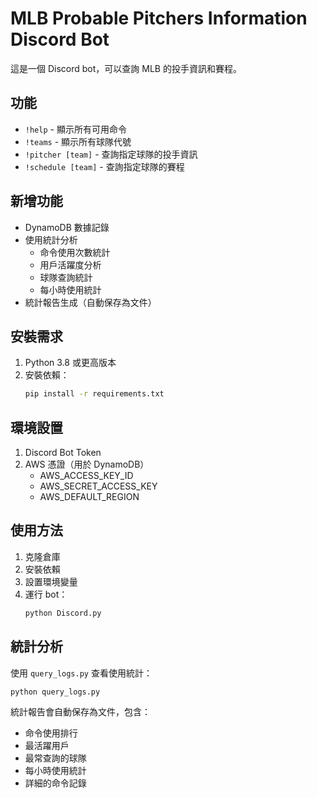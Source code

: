 # MLB Probable Pitchers Information Discord Bot

這是一個 Discord bot，可以查詢 MLB 的投手資訊和賽程。

## 功能

- `!help` - 顯示所有可用命令
- `!teams` - 顯示所有球隊代號
- `!pitcher [team]` - 查詢指定球隊的投手資訊
- `!schedule [team]` - 查詢指定球隊的賽程

## 新增功能

- DynamoDB 數據記錄
- 使用統計分析
  - 命令使用次數統計
  - 用戶活躍度分析
  - 球隊查詢統計
  - 每小時使用統計
- 統計報告生成（自動保存為文件）

## 安裝需求

1. Python 3.8 或更高版本
2. 安裝依賴：
   ```bash
   pip install -r requirements.txt
   ```

## 環境設置

1. Discord Bot Token
2. AWS 憑證（用於 DynamoDB）
   - AWS_ACCESS_KEY_ID
   - AWS_SECRET_ACCESS_KEY
   - AWS_DEFAULT_REGION

## 使用方法

1. 克隆倉庫
2. 安裝依賴
3. 設置環境變量
4. 運行 bot：
   ```bash
   python Discord.py
   ```

## 統計分析

使用 `query_logs.py` 查看使用統計：
```bash
python query_logs.py
```

統計報告會自動保存為文件，包含：
- 命令使用排行
- 最活躍用戶
- 最常查詢的球隊
- 每小時使用統計
- 詳細的命令記錄
